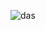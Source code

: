 ![das](https://user-images.githubusercontent.com/102483120/160664251-4c0fe224-13ef-43e5-96bd-2e58e571b445.png)
